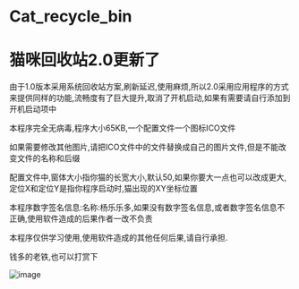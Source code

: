 # Cat_recycle_bin
# 猫咪回收站2.0更新了

 由于1.0版本采用系统回收站方案,刷新延迟,使用麻烦,所以2.0采用应用程序的方式来提供同样的功能,流畅度有了巨大提升,取消了开机启动,如果有需要请自行添加到开机启动项中
 
 本程序完全无病毒,程序大小65KB,一个配置文件一个图标ICO文件
 
 如果需要修改其他图片,请把ICO文件中的文件替换成自己的图片文件,但是不能改变文件的名称和后缀
 
 配置文件中,窗体大小指你猫的长宽大小,默认50,如果你要大一点也可以改成更大,定位X和定位Y是指你程序启动时,猫出现的XY坐标位置
 
 本程序数字签名信息:名称:杨乐乐多,如果没有数字签名信息,或者数字签名信息不正确,使用软件造成的后果作者一改不负责
 
 本程序仅供学习使用,使用软件造成的其他任何后果,请自行承担.

钱多的老铁,也可以打赏下

![image](https://m.qpic.cn/psc?/V10dYYqk4fHkVs/bqQfVz5yrrGYSXMvKr.cqagceu0yWUgC89kBY0M9aq4thmHoXjZGeE3*A30oGkIFUCQ2UmZ8GABwhsTHmABmjKJd5sanB5pVlih48tT8HlY!/b&bo=zwDOAAAAAAABByE!&rf=viewer_4)
